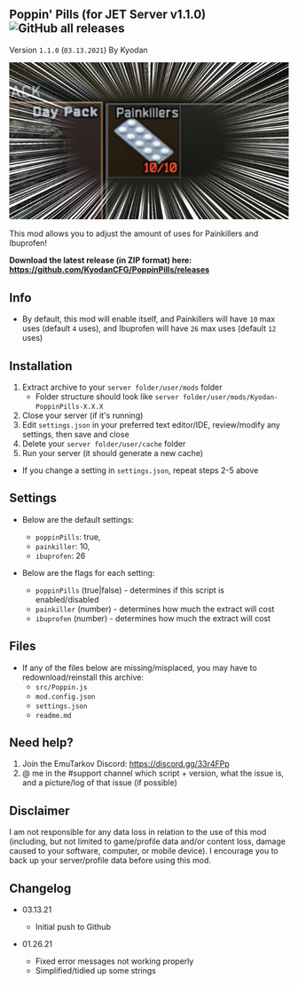Poppin' Pills (for JET Server v1.1.0) ![GitHub all releases](https://img.shields.io/github/downloads/KyodanCFG/PoppinPills/total?color=green&label=Downloads&style=flat-square)
----------------
Version `1.1.0` (`03.13.2021`)
By Kyodan

![Screenshot](cover.png)

This mod allows you to adjust the amount of uses for Painkillers and Ibuprofen!

**Download the latest release (in ZIP format) here: https://github.com/KyodanCFG/PoppinPills/releases**

## Info

- By default, this mod will enable itself, and Painkillers will have `10` max uses (default `4` uses), and Ibuprofen will have `26` max uses (default `12` uses)

## Installation

1. Extract archive to your `server folder/user/mods` folder 
    * Folder structure should look like `server folder/user/mods/Kyodan-PoppinPills-X.X.X`
2. Close your server (if it's running)
3. Edit `settings.json` in your preferred text editor/IDE, review/modify any settings, then save and close
4. Delete your `server folder/user/cache` folder
5. Run your server (it should generate a new cache)

* If you change a setting in `settings.json`, repeat steps 2-5 above

## Settings

- Below are the default settings:
    * `poppinPills`: true,
    * `painkiller`: 10,
    * `ibuprofen`: 26

- Below are the flags for each setting:
    * `poppinPills` (true|false)            - determines if this script is enabled/disabled
    * `painkiller` (number)                 - determines how much the extract will cost
    * `ibuprofen` (number)                  - determines how much the extract will cost

## Files

- If any of the files below are missing/misplaced, you may have to redownload/reinstall this archive:
    * `src/Poppin.js`
    * `mod.config.json`
    * `settings.json`
    * `readme.md`

## Need help?

1. Join the EmuTarkov Discord: https://discord.gg/33r4FPp
2. @ me in the #support channel which script + version, what the issue is, and a picture/log of that issue (if possible)

## Disclaimer

I am not responsible for any data loss in relation to the use of this mod (including, but not limited to game/profile data and/or content loss, damage caused to your software, computer, or mobile device). I encourage you to back up your server/profile data before using this mod.

## Changelog

- 03.13.21
    * Initial push to Github
	
- 01.26.21
    * Fixed error messages not working properly
    * Simplified/tidied up some strings
